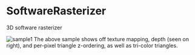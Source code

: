 SoftwareRasterizer
==================

3D software rasterizer

![sample1](https://dl.dropboxusercontent.com/u/11164236/static/sr/sample001.png)
The above sample shows off texture mapping, depth (seen on right), and per-pixel triangle z-ordering, as well as tri-color triangles.
